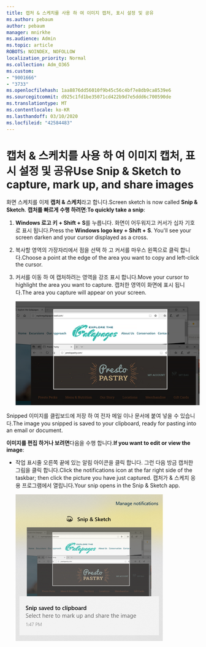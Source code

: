 ```yaml
---
title: 캡처 & 스케치를 사용 하 여 이미지 캡처, 표시 설정 및 공유
ms.author: pebaum
author: pebaum
manager: mnirkhe
ms.audience: Admin
ms.topic: article
ROBOTS: NOINDEX, NOFOLLOW
localization_priority: Normal
ms.collection: Adm_O365
ms.custom:
- "9001666"
- "3733"
ms.openlocfilehash: 1aa8876dd56010f9b45c56c4bf7e8db9ca8539e6
ms.sourcegitcommit: d925c1fd1be35071cd422b9d7e5ddd6c700590de
ms.translationtype: MT
ms.contentlocale: ko-KR
ms.lasthandoff: 03/10/2020
ms.locfileid: "42584483"
---
```

# <a name="use-snip--sketch-to-capture-mark-up-and-share-images"></a><span data-ttu-id="fc775-102">캡처 & 스케치를 사용 하 여 이미지 캡처, 표시 설정 및 공유</span><span class="sxs-lookup"><span data-stu-id="fc775-102">Use Snip & Sketch to capture, mark up, and share images</span></span>

<span data-ttu-id="fc775-103">화면 스케치를 이제 **캡처 & 스케치**라고 합니다.</span><span class="sxs-lookup"><span data-stu-id="fc775-103">Screen sketch is now called **Snip & Sketch**.</span></span> <span data-ttu-id="fc775-104">**캡처를 빠르게 수행 하려면**:</span><span class="sxs-lookup"><span data-stu-id="fc775-104">**To quickly take a snip**:</span></span>

1. <span data-ttu-id="fc775-105">**Windows 로고 키 + Shift + S**를 누릅니다. 화면이 어두워지고 커서가 십자 기호로 표시 됩니다.</span><span class="sxs-lookup"><span data-stu-id="fc775-105">Press the **Windows logo key + Shift + S**. You'll see your screen darken and your cursor displayed as a cross.</span></span> 

2. <span data-ttu-id="fc775-106">복사할 영역의 가장자리에서 점을 선택 하 고 커서를 마우스 왼쪽으로 클릭 합니다.</span><span class="sxs-lookup"><span data-stu-id="fc775-106">Choose a point at the edge of the area you want to copy and left-click the cursor.</span></span> 

3. <span data-ttu-id="fc775-107">커서를 이동 하 여 캡처하려는 영역을 강조 표시 합니다.</span><span class="sxs-lookup"><span data-stu-id="fc775-107">Move your cursor to highlight the area you want to capture.</span></span> <span data-ttu-id="fc775-108">캡처한 영역이 화면에 표시 됩니다.</span><span class="sxs-lookup"><span data-stu-id="fc775-108">The area you capture will appear on your screen.</span></span>

   ![강조 표시 된 선택 영역의 이미지](media/snipone.png)

<span data-ttu-id="fc775-110">Snipped 이미지를 클립보드에 저장 하 여 전자 메일 이나 문서에 붙여 넣을 수 있습니다.</span><span class="sxs-lookup"><span data-stu-id="fc775-110">The image you snipped is saved to your clipboard, ready for pasting into an email or document.</span></span> 

<span data-ttu-id="fc775-111">**이미지를 편집 하거나 보려면**다음을 수행 합니다.</span><span class="sxs-lookup"><span data-stu-id="fc775-111">**If you want to edit or view the image**:</span></span> 

- <span data-ttu-id="fc775-112">작업 표시줄 오른쪽 끝에 있는 알림 아이콘을 클릭 합니다. 그런 다음 방금 캡처한 그림을 클릭 합니다.</span><span class="sxs-lookup"><span data-stu-id="fc775-112">Click the notifications icon at the far right side of the taskbar; then click the picture you have just captured.</span></span> <span data-ttu-id="fc775-113">캡처가 & 스케치 응용 프로그램에서 열립니다.</span><span class="sxs-lookup"><span data-stu-id="fc775-113">Your snip opens in the Snip & Sketch app.</span></span>

   ![캡처 응용 프로그램에 표시 되는 그림 이미지](media/sniptwo.png)
